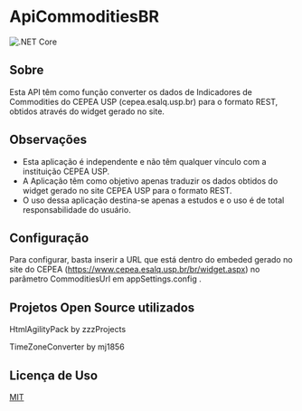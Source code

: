 # ApiCommoditiesBR
![.NET Core](https://github.com/caiomarruda/ApiCommoditiesBr/workflows/.NET%20Core/badge.svg)

## Sobre
Esta API têm como função converter os dados de Indicadores de Commodities do CEPEA USP (cepea.esalq.usp.br) para o formato REST, obtidos através do widget gerado no site.

## Observações
+ Esta aplicação é independente e não têm qualquer vínculo com a instituição CEPEA USP.
+ A Aplicação têm como objetivo apenas traduzir os dados obtidos do widget gerado no site CEPEA USP para o formato REST.
+ O uso dessa aplicação destina-se apenas a estudos e o uso é de total responsabilidade do usuário.


## Configuração
Para configurar, basta inserir a URL que está dentro do embeded gerado no site do CEPEA (https://www.cepea.esalq.usp.br/br/widget.aspx) no parâmetro CommoditiesUrl em appSettings.config .

## Projetos Open Source utilizados
HtmlAgilityPack by zzzProjects

TimeZoneConverter by mj1856

## Licença de Uso
[MIT](https://choosealicense.com/licenses/mit/)